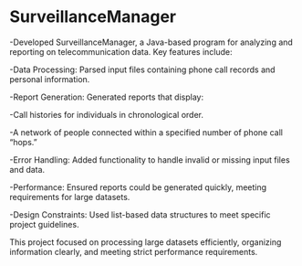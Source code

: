 # SurveillanceManager
-Developed SurveillanceManager, a Java-based program for analyzing and reporting on telecommunication data. Key features include:

 -Data Processing: Parsed input files containing phone call records and personal information.
 
 -Report Generation: Generated reports that display:
 
 -Call histories for individuals in chronological order.
 
 -A network of people connected within a specified number of phone call “hops.”
 
-Error Handling: Added functionality to handle invalid or missing input files and data.

-Performance: Ensured reports could be generated quickly, meeting requirements for large datasets.

-Design Constraints: Used list-based data structures to meet specific project guidelines.

This project focused on processing large datasets efficiently, organizing information clearly, and meeting strict performance requirements.
